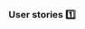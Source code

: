 ### User stories :one:

<panel type="seamless" header="%%-----------------------------------------%%">
  <include src="./index.md#main" />
</panel>
